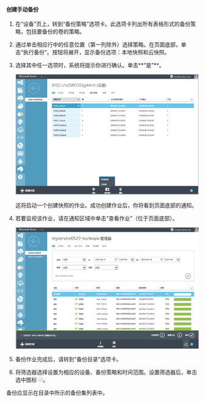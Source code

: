 
<!--author=SharS last changed: 9/15/15-->


#### 创建手动备份

1. 在“设备”页上，转到“备份策略”选项卡。此选项卡列出所有表格形式的备份策略，包括要备份的卷的策略。

2. 通过单击相应行中的任意位置（第一列除外）选择策略。在页面底部，单击“执行备份”。按钮将展开，显示备份选项：本地快照和云快照。

3. 选择其中任一选项时，系统将提示你进行确认。单击**“是”**。

    ![创建手动备份](./media/storsimple-create-manual-backup/HCS_CreateManualBackup1-include.png)
 
    这将启动一个创建快照的作业。成功创建作业后，你将看到页面底部的通知。

4. 若要监视该作业，请在通知区域中单击“查看作业”（位于页面底部）。

    ![监视手动备份](./media/storsimple-create-manual-backup/HCS_CreateManualBackup2-include.png)

5. 备份作业完成后，请转到“备份目录”选项卡。

6. 将筛选器选择设置为相应的设备、备份策略和时间范围。设置筛选器后，单击选中图标 ![选中图标](./media/storsimple-create-manual-backup/HCS_CheckIcon-include.png)。

  备份应显示在目录中所示的备份集列表中。

<!---HONumber=AcomDC_0921_2016-->
